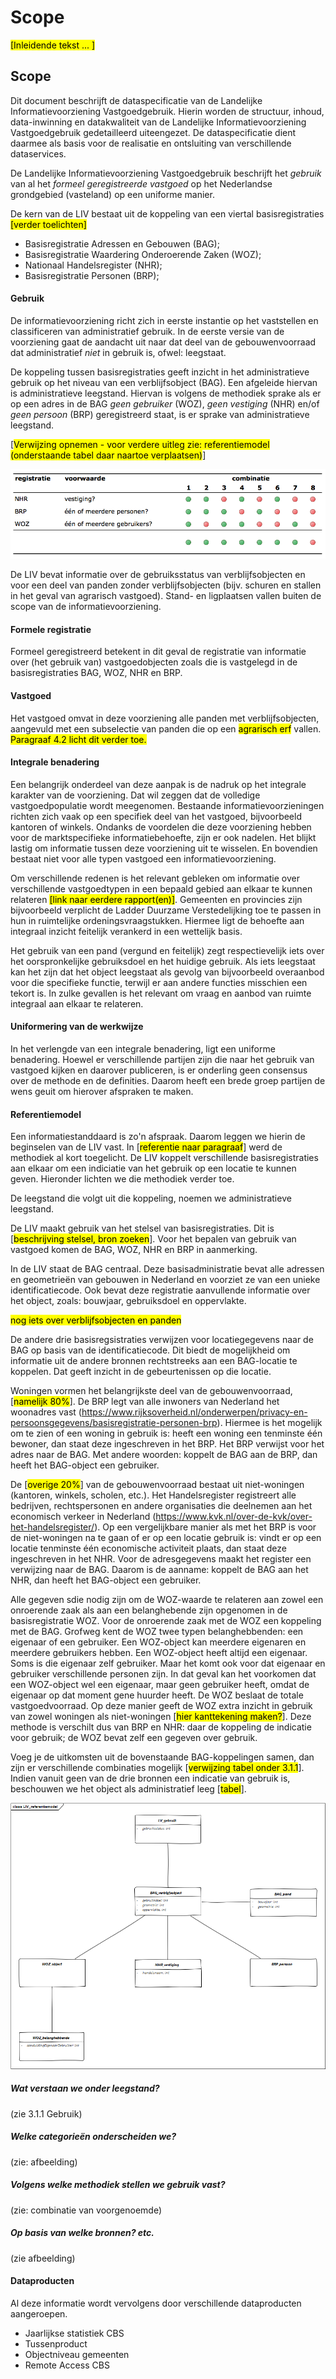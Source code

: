 # Scope

<mark>[Inleidende tekst ... ]</mark>

## Scope
Dit document beschrijft de dataspecificatie van de Landelijke Informatievoorziening Vastgoedgebruik. Hierin worden de structuur, inhoud, data-inwinning en datakwaliteit van de Landelijke Informatievoorziening Vastgoedgebruik gedetailleerd uiteengezet. De dataspecificatie dient daarmee als basis voor de realisatie en ontsluiting van verschillende dataservices.

De Landelijke Informatievoorziening Vastgoedgebruik beschrijft het *gebruik* van al het *formeel geregistreerde vastgoed* op het Nederlandse grondgebied (vasteland) op een uniforme manier.

De kern van de LIV bestaat uit de koppeling van een viertal basisregistraties <mark>[verder toelichten]</mark>
* Basisregistratie Adressen en Gebouwen (BAG);
* Basisregistratie Waardering Onderoerende Zaken (WOZ);
* Nationaal Handelsregister (NHR);
* Basisregistratie Personen (BRP);

#### Gebruik
De informatievoorziening richt zich in eerste instantie op het vaststellen en classificeren van administratief gebruik. In de eerste versie van de voorziening gaat de aandacht uit naar dat deel van de gebouwenvoorraad dat administratief *niet* in gebruik is, ofwel: leegstaat.

De koppeling tussen basisregistraties geeft inzicht in het administratieve gebruik op het niveau van een verblijfsobject (BAG). Een afgeleide hiervan is administratieve leegstand. Hiervan is volgens de methodiek sprake als er op een adres in de BAG *geen gebruiker* (WOZ), *geen vestiging* (NHR) en/of *geen persoon* (BRP) geregistreerd staat, is er sprake van administratieve leegstand.

[<mark>Verwijzing opnemen - voor verdere uitleg zie: referentiemodel (onderstaande tabel daar naartoe verplaatsen)</mark>]

![LIV-combinaties](images/table_leegstand_large.png?raw=true)

De LIV bevat informatie over de gebruiksstatus van verblijfsobjecten en voor een deel van panden zonder verblijfsobjecten (bijv. schuren en stallen in het geval van agrarisch vastgoed). Stand- en ligplaatsen vallen buiten de scope van de informatievoorziening.

#### Formele registratie
Formeel geregistreerd betekent in dit geval de registratie van informatie over (het gebruik van) vastgoedobjecten zoals die is vastgelegd in de basisregistraties BAG, WOZ, NHR en BRP.

#### Vastgoed
Het vastgoed omvat in deze voorziening alle panden met verblijfsobjecten, aangevuld met een subselectie van panden die op een <mark>agrarisch erf</mark> vallen. <mark>Paragraaf 4.2 licht dit verder toe.</mark>

#### Integrale benadering
Een belangrijk onderdeel van deze aanpak is de nadruk op het integrale karakter van de voorziening. Dat wil zeggen dat de volledige vastgoedpopulatie wordt meegenomen. Bestaande informatievoorzieningen richten zich vaak op een specifiek deel van het vastgoed, bijvoorbeeld kantoren of winkels. Ondanks de voordelen die deze voorziening hebben voor de marktspecifieke informatiebehoefte, zijn er ook nadelen. Het blijkt lastig om informatie tussen deze voorziening uit te wisselen. En bovendien bestaat niet voor alle typen vastgoed een informatievoorziening.

Om verschillende redenen is het relevant gebleken om informatie over verschillende vastgoedtypen in een bepaald gebied aan elkaar te kunnen relateren <mark>[link naar eerdere rapport(en)]</mark>. Gemeenten en provincies zijn bijvoorbeeld verplicht de Ladder Duurzame Verstedelijking toe te passen in hun in ruimtelijke ordeningsvraagstukken. Hiermee ligt de behoefte aan integraal inzicht feitelijk verankerd in een wettelijk basis.

Het gebruik van een pand (vergund en feitelijk) zegt respectievelijk iets over het oorspronkelijke gebruiksdoel en het huidige gebruik. Als iets leegstaat kan het zijn dat het object leegstaat als gevolg van bijvoorbeeld overaanbod voor die specifieke functie, terwijl er aan andere functies misschien een tekort is. In zulke gevallen is het relevant om vraag en aanbod van ruimte integraal aan elkaar te relateren.

#### Uniformering van de werkwijze
In het  verlengde van een integrale benadering, ligt een uniforme benadering. Hoewel er verschillende partijen zijn die naar het gebruik van vastgoed kijken en daarover publiceren, is er onderling geen consensus over de methode en de definities. Daarom heeft een brede groep partijen de wens geuit om hierover afspraken te maken.

#### Referentiemodel
Een informatiestanddaard is zo'n afspraak. Daarom leggen we hierin de beginselen van de LIV vast. In [<mark>referentie naar paragraaf</mark>] werd de methodiek al kort toegelicht. De LIV koppelt verschillende basisregistraties aan elkaar om een indiciatie van het gebruik op een locatie te kunnen geven. Hieronder lichten we die methodiek verder toe. 

De leegstand die volgt uit die koppeling, noemen we administratieve leegstand. 

De LIV maakt gebruik van het stelsel van basisregistraties. Dit is [<mark>beschrijving stelsel, bron zoeken</mark>]. Voor het bepalen van gebruik van vastgoed komen de BAG, WOZ, NHR en BRP in aanmerking.

In de LIV staat de BAG centraal. Deze basisadministratie bevat alle adressen en geometrieën van gebouwen in Nederland en voorziet ze van een unieke identificatiecode. Ook bevat deze registratie aanvullende informatie over het object, zoals: bouwjaar, gebruiksdoel en oppervlakte.

<mark>nog iets over verblijfsobjecten en panden</mark>

De andere drie basisregsistraties verwijzen voor locatiegegevens naar de BAG op basis van de identificatiecode. Dit biedt de mogelijkheid om informatie uit de andere bronnen rechtstreeks aan een BAG-locatie te koppelen. Dat geeft inzicht in de gebeurtenissen op die locatie. 

Woningen vormen het belangrijkste deel van de gebouwenvoorraad, [<mark>namelijk 80%</mark>]. De BRP legt van alle inwoners van Nederland het woonadres vast (https://www.rijksoverheid.nl/onderwerpen/privacy-en-persoonsgegevens/basisregistratie-personen-brp). Hiermee is het mogelijk om te zien of een woning in gebruik is: heeft een woning een tenminste één bewoner, dan staat deze ingeschreven in het BRP. Het BRP verwijst voor het adres naar de BAG. Met andere woorden: koppelt de BAG aan de BRP, dan heeft het BAG-object een gebruiker.

De [<mark>overige 20%</mark>] van de gebouwenvoorraad bestaat uit niet-woningen (kantoren, winkels, scholen, etc.). Het Handelsregister registreert alle bedrijven, rechtspersonen en andere organisaties die deelnemen aan het economisch verkeer in Nederland (https://www.kvk.nl/over-de-kvk/over-het-handelsregister/). Op een vergelijkbare manier als met het BRP is voor de niet-woningen na te gaan of er op een locatie gebruik is: vindt er op een locatie tenminste één economische activiteit plaats, dan staat deze ingeschreven in het NHR. Voor de adresgegevens maakt het register een verwijzing naar de BAG. Daarom is de aanname: koppelt de BAG aan het NHR, dan heeft het BAG-object een gebruiker.

Alle gegeven sdie nodig zijn om de WOZ-waarde te relateren aan zowel een onroerende zaak als aan een belanghebende zijn opgenomen in de basisregistratie WOZ. Voor de onroerende zaak met de WOZ een koppeling met de BAG. 
Grofweg kent de WOZ twee typen belanghebbenden: een eigenaar of een gebruiker. Een WOZ-object kan meerdere eigenaren en meerdere gebruikers hebben. Een WOZ-object heeft altijd een eigenaar. Soms is die eigenaar zelf gebruiker. Maar het komt ook voor dat eigenaar en gebruiker verschillende personen zijn. In dat geval kan het voorkomen dat een WOZ-object wel een eigenaar, maar geen gebruiker heeft, omdat de eigenaar op dat moment gene huurder heeft. De WOZ beslaat de totale vastgoedvoorraad. Op deze manier geeft de WOZ extra inzicht in gebruik van zowel woningen als niet-woningen [<mark>hier kanttekening maken?</mark>]. Deze methode is verschilt dus van BRP en NHR: daar de koppeling de indicatie voor gebruik; de WOZ bevat zelf een gegeven over gebruik. 

Voeg je de uitkomsten uit de bovenstaande BAG-koppelingen samen, dan zijn er verschillende combinaties mogelijk [<mark>verwijzing tabel onder 3.1.1</mark>]. Indien vanuit geen van de drie bronnen een indicatie van gebruik is, beschouwen we het object als administratief leeg [<mark>tabel</mark>].

![referentiemodel](images/referentiemodel.png?raw=true)

##### Wat verstaan we onder leegstand? 
(zie 3.1.1 Gebruik)
##### Welke categorieën onderscheiden we?
(zie: afbeelding)
##### Volgens welke methodiek stellen we gebruik vast?
(zie: combinatie van voorgenoemde)
##### Op basis van welke bronnen? etc.
(zie afbeelding)

#### Dataproducten <!-- andere titel: ~functionaliteiten? -->
Al deze informatie wordt vervolgens door verschillende dataproducten aangeroepen. 
* Jaarlijkse statistiek CBS
* Tussenproduct
* Objectniveau gemeenten
* Remote Access CBS